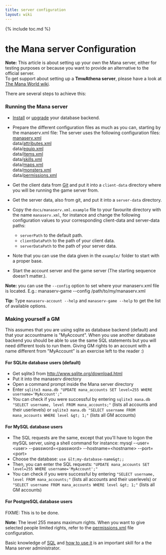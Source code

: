 ```yaml
---
title: server configuration
layout: wiki
---
```

{% include toc.md %}
#  the Mana server Configuration

**Note:** This article is about setting up your own the Mana server, either for testing purposes or because you want to provide an alternative to the official server. <br />
To get support about setting up a **TmwAthena server**, please have a look at [The Mana World wiki](http://wiki.themanaworld.org/index.php/Main_Page).

There are several steps to achieve this:

###  Running the Mana server

 * [Install](database_installation.html) or [upgrade](upgrade_database.html) your database backend.

 * Prepare the different configuration files as much as you can, starting by the manaserv.xml file:
The server uses the following configuration files: <br />
[manaserv.xml](manaserv.xml.html) <br />
data/[attributes.xml](attributes.xml.html) <br />
data/[equip.xml](equip.xml.html) <br />
data/[items.xml](items.xml.html) <br />
data/[skills.xml](skills.xml.html) <br />
data/[maps.xml](maps.xml.html) <br />
data/[monsters.xml](monsters.xml.html) <br />
data/[permissions.xml](permissions.xml.html) <br />

 * Get the client data from [Git](git_repository.html) and put it into a `client-data` directory where you will be running the game server from.
 * Get the server data, also from git, and put it into a `server-data` directory.
 * Copy the `docs/manaserv.xml.example` file to your favourite directory with the name `manaserv.xml`, for instance and change the following configuration values to your corresponding client-data and server-data paths:
      * `serverPath` to the default path.
      * `clientDataPath` to the path of your client data.
      * `serverDataPath` to the path of your server data.
 * Note that you can use the data given in the `example/` folder to start with a proper base.
 * Start the account server and the game server (The starting sequence doesn't matter.).

**Note:** you can use the `--config` option to set where your manaserv.xml file is located. E.g.:
  manaserv-game --config /path/to/my/manaserv.xml
  
**Tip:** Type `manaserv-account --help` and `manaserv-game --help` to get the list of available options.

###  Making yourself a GM

This assumes that you are using sqlite as database backend (default) and that your accountname is "MyAccount". When you use another database backend you should be able to use the same SQL statements but you will need different tools to run them. Giving GM rights to an account with a name different from "MyAccount" is an exercise left to the reader :)

####  For SQLite database users (default)

 * Get sqlite3 from http://www.sqlite.org/download.html
 * Put it into the manaserv directory
 * Open a command prompt inside the Mana server directory
 * Enter `sqlite3 mana.db "UPDATE mana_accounts SET level=255 WHERE username='MyAccount';"`
 * You can check if you were successful by entering `sqlite3 mana.db "SELECT username, level FROM mana_accounts;"` (lists all accounts and their userlevels) or `sqlite3 mana.db "SELECT username FROM mana_accounts WHERE level &gt; 1;"` (lists all GM accounts)

####  For MySQL database users

 * The SQL requests are the same, except that you'll have to logon the mySQL server, using a shell command for instance:
  mysql --user=&lt;user&gt; --password=&lt;password&gt; --hostname=&lt;hostname&gt; --port=&lt;port&gt;
 * Choose the database: `use &lt;my-database-name&gt;;`
 * Then, you can enter the SQL requests: `"UPDATE mana_accounts SET level=255 WHERE username='MyAccount';"`
 * You can check if you were successful by entering `"SELECT username, level FROM mana_accounts;"` (lists all accounts and their userlevels) or `"SELECT username FROM mana_accounts WHERE level &gt; 1;"` (lists all GM accounts)

####  For PostgreSQL database users

FIXME: This is to be done.


**Note:** The level 255 means maximum rights. When you want to give selected people limited rights, refer to the [permissions.xml](permissions.xml.html) file configuration.

Basic knowledge of [SQL](http://en.wikipedia.org/wiki/SQL) and [how to use it](http://sqlzoo.net/) is an important skill for a the Mana server administrator.
